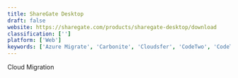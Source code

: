 ```yaml
---
title: ShareGate Desktop
draft: false 
website: https://sharegate.com/products/sharegate-desktop/download
classification: ['']
platform: ['Web']
keywords: ['Azure Migrate', 'Carbonite', 'Cloudsfer', 'CodeTwo', 'CodeTwo Office 365 Migration', 'Datto Backupify', 'Google Cloud Storage Transfer Service', 'IBM Cloud for VMware Solutions', 'Ingres', 'Metalogix Content Matrix', 'Metalogix Essentials for Office 365', 'Office 365 Migration Planner', 'PieSync', 'Quest Software', 'Starfish ETL']
---
```

Cloud Migration